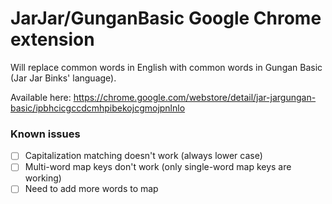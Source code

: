 # JarJar/GunganBasic Google Chrome extension

Will replace common words in English with common words in Gungan Basic (Jar Jar Binks' language). 

Available here: https://chrome.google.com/webstore/detail/jar-jargungan-basic/ipbhcicgccdcmhpibekojcgmojpnlnlo

### Known issues

* [ ] Capitalization matching doesn't work (always lower case)
* [ ] Multi-word map keys don't work (only single-word map keys are working)
* [ ] Need to add more words to map
